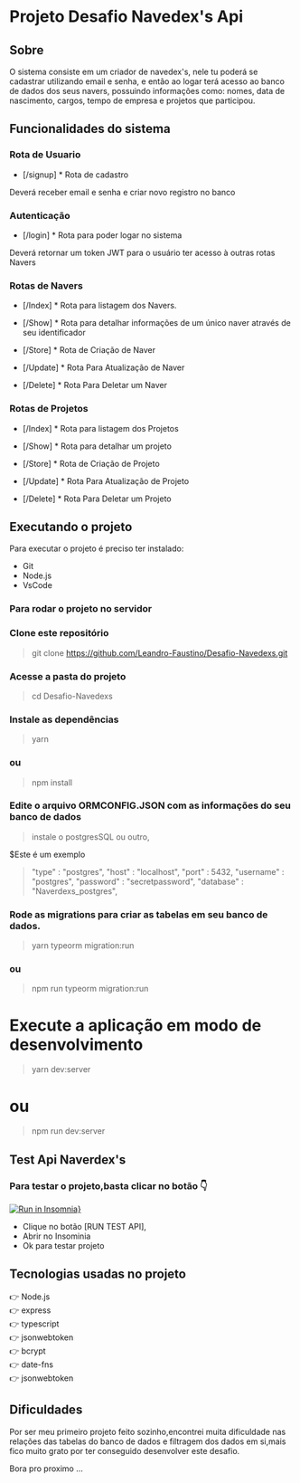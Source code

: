 # Projeto Desafio Navedex's Api #

## Sobre
<p>O sistema consiste em um criador de navedex's, nele tu poderá se cadastrar utilizando email e senha, e então ao logar terá acesso ao banco de dados dos seus navers, possuindo informações como: nomes, data de nascimento, cargos, tempo de empresa e projetos que participou.</p>

## Funcionalidades do sistema

### Rota de Usuario

* [/signup] * Rota de cadastro

<p>Deverá receber email e senha e criar novo registro no banco</p>

### Autenticação

* [/login] * Rota para poder logar no sistema

<p>Deverá retornar um token JWT para o usuário ter acesso à outras rotas
Navers</p>

###  Rotas  de Navers

* [/Index] * Rota para listagem dos Navers.

* [/Show] * Rota para detalhar informações de um único naver através de seu identificador

* [/Store] * Rota de Criação de Naver

* [/Update] * Rota Para Atualização de Naver

* [/Delete] * Rota Para Deletar um Naver

### Rotas de Projetos

* [/Index] * Rota para listagem dos Projetos

* [/Show] * Rota para detalhar um projeto

* [/Store] * Rota de Criação de Projeto

* [/Update] * Rota Para Atualização de Projeto

* [/Delete] * Rota Para Deletar um Projeto

## Executando o projeto

<p> Para executar o projeto é preciso ter instalado:</p>

* Git
* Node.js
* VsCode

### Para rodar o projeto no servidor


### Clone este repositório
> git clone https://github.com/Leandro-Faustino/Desafio-Navedexs.git

### Acesse a pasta do projeto
> cd Desafio-Navedexs

### Instale as dependências
> yarn
### ou
> npm install

### Edite o arquivo ORMCONFIG.JSON com as informações do seu banco de dados
> instale o postgresSQL ou outro,

$Este é um exemplo
  >"type" : "postgres",
  > "host" : "localhost",
  >"port" : 5432,
  >"username" : "postgres",
  >"password" : "secretpassword",
  >"database" : "Naverdexs_postgres",

### Rode as migrations para criar as tabelas em seu banco de dados.
> yarn typeorm migration:run
### ou
> npm run typeorm migration:run

# Execute a aplicação em modo de desenvolvimento
> yarn dev:server
# ou
> npm run dev:server


## Test Api Naverdex's

### Para testar o projeto,basta clicar no botão 👇
[![Run in Insomnia}](https://insomnia.rest/images/run.svg)](https://insomnia.rest/run/?label=Test%20Naverdex's%20Back-End&uri=https%3A%2F%2Fraw.githubusercontent.com%2FLeandro-Faustino%2FDesafio-Navedexs%2Fmain%2FInsomnia_test.json)

* Clique no botão [RUN TEST API],
* Abrir no Insominia
* Ok para testar projeto

## Tecnologias usadas no projeto
👉  Node.js <br />
👉  express <br />
👉  typescript <br />
👉  jsonwebtoken <br />
👉  bcrypt <br />
👉  date-fns <br />
👉  jsonwebtoken <br />

## Dificuldades
<p>Por ser meu primeiro projeto feito sozinho,encontrei muita dificuldade nas relações das tabelas do banco de dados e filtragem dos dados em si,mais fico muito grato por ter conseguido desenvolver este desafio.</p>

<p>Bora pro proximo ...</p>
